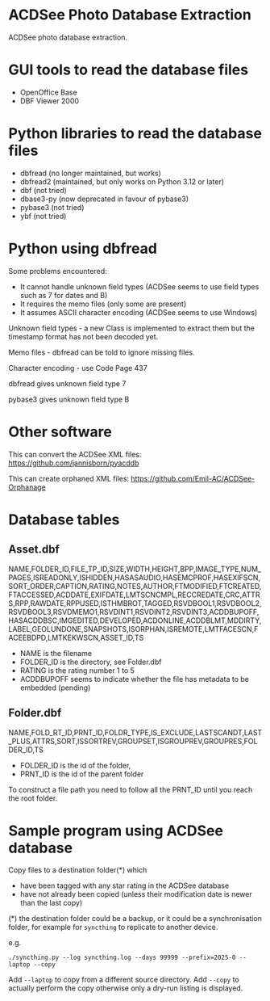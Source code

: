 # ACDSee Photo Database Extraction

ACDSee photo database extraction.

# GUI tools to read the database files

* OpenOffice Base
* DBF Viewer 2000

# Python libraries to read the database files

* dbfread (no longer maintained, but works)
* dbfread2 (maintained, but only works on Python 3.12 or later)
* dbf (not tried)
* dbase3-py (now deprecated in favour of pybase3)
* pybase3 (not tried)
* ybf (not tried)

# Python using dbfread

Some problems encountered:
* It cannot handle unknown field types (ACDSee seems to use field types such as 7 for dates and B)
* It requires the memo files (only some are present)
* It assumes ASCII character encoding (ACDSee seems to use Windows)

Unknown field types - a new Class is implemented to extract them
but the timestamp format has not been decoded yet.

Memo files - dbfread can be told to ignore missing files.

Character encoding - use Code Page 437

dbfread gives unknown field type 7

pybase3 gives unknown field type B

# Other software

This can convert the ACDSee XML files:
https://github.com/jannisborn/pyacddb

This can create orphaned XML files:
https://github.com/Emil-AC/ACDSee-Orphanage

# Database tables

## Asset.dbf

NAME,FOLDER_ID,FILE_TP_ID,SIZE,WIDTH,HEIGHT,BPP,IMAGE_TYPE,NUM_PAGES,ISREADONLY,ISHIDDEN,HASASAUDIO,HASEMCPROF,HASEXIFSCN,SORT_ORDER,CAPTION,RATING,NOTES,AUTHOR,FTMODIFIED,FTCREATED,FTACCESSED,ACDDATE,EXIFDATE,LMTSCNCMPL,RECCREDATE,CRC,ATTRS,RPP,RAWDATE,RPPUSED,ISTHMBROT,TAGGED,RSVDBOOL1,RSVDBOOL2,RSVDBOOL3,RSVDMEMO1,RSVDINT1,RSVDINT2,RSVDINT3,ACDDBUPOFF,HASACDDBSC,IMGEDITED,DEVELOPED,ACDONLINE,ACDDBLMT,MDDIRTY,LABEL,GEOLUNDONE,SNAPSHOTS,ISORPHAN,ISREMOTE,LMTFACESCN,FACEEBDPD,LMTKEKWSCN,ASSET_ID,TS

* NAME is the filename
* FOLDER_ID is the directory, see Folder.dbf
* RATING is the rating number 1 to 5
* ACDDBUPOFF seems to indicate whether the file has metadata to be embedded (pending)

## Folder.dbf

NAME,FOLD_RT_ID,PRNT_ID,FOLDR_TYPE,IS_EXCLUDE,LASTSCANDT,LAST_PLUS,ATTRS,SORT,ISSORTREV,GROUPSET,ISGROUPREV,GROUPRES,FOLDER_ID,TS

* FOLDER_ID is the id of the folder,
* PRNT_ID is the id of the parent folder

To construct a file path you need to follow all the PRNT_ID until you reach the root folder.

# Sample program using ACDSee database

Copy files to a destination folder(*) which
* have been tagged with any star rating in the ACDSee database
* have not already been copied (unless their modification date is newer than the last copy)

(*) the destination folder could be a backup, or it could be a synchronisation folder,
for example for `syncthing` to replicate to another device.

e.g.
```
./syncthing.py --log syncthing.log --days 99999 --prefix=2025-0 --laptop --copy
```

Add `--laptop` to copy from a different source directory.
Add `--copy` to actually perform the copy otherwise only a dry-run listing is displayed.

